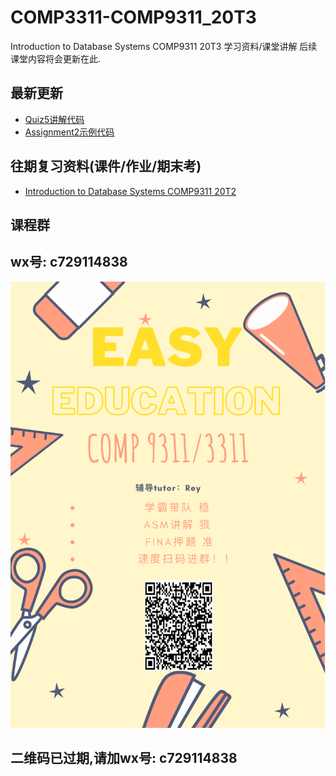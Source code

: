 # COMP3311-COMP9311_20T3
  Introduction to Database Systems COMP9311 20T3 学习资料/课堂讲解
  后续课堂内容将会更新在此.
  
## 最新更新
 - [Quiz5讲解代码](https://github.com/lrlrlrlr/COMP3311_20T3/tree/master/Quiz5)
 - [Assignment2示例代码](https://github.com/lrlrlrlr/COMP3311_20T3/tree/master/Assignment2)



## 往期复习资料(课件/作业/期末考)
 - [Introduction to Database Systems COMP9311 20T2](https://github.com/lrlrlrlr/COMP9311_20T2)
 
 
 

## 课程群
## wx号: c729114838
![二维码](课程群二维码.png)
## 二维码已过期,请加wx号: c729114838
